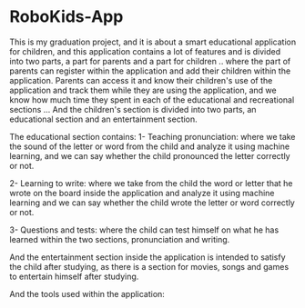 # RoboKids-App
This is my graduation project, and it is about a smart educational application for children, 
and this application contains a lot of features and is divided into two parts, a part for parents and a part for children ..
where the part of parents can register within the application and add their children within the application.
Parents can access it and know their children's use of the application and track them while they are using the application,
and we know how much time they spent in each of the educational and recreational sections ... 
And the children's section is divided into two parts, an educational section and an entertainment section.

The educational section contains:
  1- Teaching pronunciation: where we take the sound of the letter or word from the child and analyze it using machine learning, 
  and we can say whether the child pronounced the letter correctly or not.
  
  2- Learning to write: where we take from the child the word or letter that he wrote on the board inside the application and
  analyze it using machine learning and we can say whether the child wrote the letter or word correctly or not.
  
  3- Questions and tests: where the child can test himself on what he has learned within the two sections, pronunciation and writing.

And the entertainment section inside the application is intended to satisfy the child after studying, 
as there is a section for movies, songs and games to entertain himself after studying.

And the tools used within the application:

 
